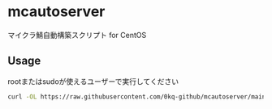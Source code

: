 # mcautoserver
マイクラ鯖自動構築スクリプト for CentOS  

## Usage
rootまたはsudoが使えるユーザーで実行してください

```bash
curl -OL https://raw.githubusercontent.com/0kq-github/mcautoserver/main/autoserver.sh && sudo bash ./autoserver.sh
```

